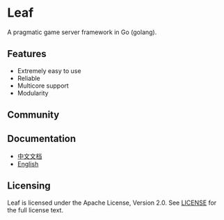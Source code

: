 Leaf
====
A pragmatic game server framework in Go (golang).

Features
---------

* Extremely easy to use
* Reliable
* Multicore support
* Modularity

Community
---------



Documentation
---------

* [中文文档](https://github.com/uc1024/leaf/blob/master/TUTORIAL_ZH.md)
* [English](https://github.com/uc1024/leaf/blob/master/TUTORIAL_EN.md)

Licensing
---------

Leaf is licensed under the Apache License, Version 2.0. See [LICENSE](https://github.com/uc1024/leaf/blob/master/LICENSE) for the full license text.
